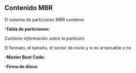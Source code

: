 ## Contenido MBR
El sistema de particiones MBR contiene:

**-Tabla de particiones:** 

*Contiene información sobre la partición*: 

El formato, el tamaño, el sector de inicio y si es arrancable o no

**-Master Boot Code:**

**-Firma de disco:**
